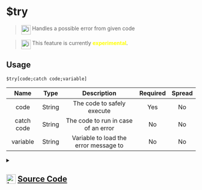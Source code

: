 # $try
> <img align="top" src="https://upload.wikimedia.org/wikipedia/commons/thumb/e/e4/Infobox_info_icon.svg/160px-Infobox_info_icon.svg.png?20150409153300" alt="image" width="25" height="auto"> Handles a possible error from given code

> <img align="top" src="https://upload.wikimedia.org/wikipedia/commons/thumb/1/17/Warning.svg/156px-Warning.svg.png" alt="image" width="25" height="auto"> This feature is currently <span style="color:yellow"><strong>experimental</strong></span>.

## Usage
```
$try[code;catch code;variable]
```
| Name | Type | Description | Required | Spread
| :---: | :---: | :---: | :---: | :---: |
code | String | The code to safely execute | Yes | No
catch code | String | The code to run in case of an error | No | No
variable | String | Variable to load the error message to | No | No
<details>
<summary>
    
## <img align="top" src="https://cdn4.iconfinder.com/data/icons/iconsimple-logotypes/512/github-512.png" alt="image" width="25" height="auto">  [Source Code](https://github.com/tryforge/ForgeScript-V2/blob/main/src/native/try.ts)
    
</summary>
    
```ts
import { ArgType, ForgeError, IExtendedCompiledFunctionField, NativeFunction, Return } from "../structures"

export default new NativeFunction({
    name: "$try",
    version: "1.0.0",
    experimental: true,
    description: "Handles a possible error from given code",
    unwrap: false,
    args: [
        {
            name: "code",
            rest: false,
            type: ArgType.String,
            required: true,
            description: "The code to safely execute"
        },
        {
            name: "catch code",
            description: "The code to run in case of an error",
            rest: false,
            type: ArgType.String,
        },
        {
            name: "variable",
            description: "Variable to load the error message to",
            rest: false,
            type: ArgType.String
        }
    ],
    brackets: true,
    async execute(ctx) {
        const [ tryCode, catchCode, varName ] = this.data.fields! as IExtendedCompiledFunctionField[]

        const tryExecution: Return = await this["resolveCode"](ctx, tryCode)

        if (!this["isValidReturnType"](tryExecution)) {
            if (tryExecution.error) {
                const value = tryExecution.value as ForgeError
                const name = await this["resolveCode"](ctx, varName)
                if (!this["isValidReturnType"](name)) return name
                if (name.value) ctx.setEnvironmentKey(name.value as string, value.message)
            }
        
            return this["resolveCode"](ctx, catchCode)
        }

        return Return.success(this["isValidReturnType"](tryExecution) ? tryExecution.value : undefined)
    },
})
```
    
</details>